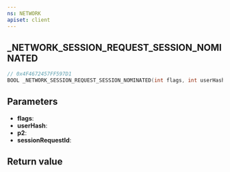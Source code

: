 ```yaml
---
ns: NETWORK
apiset: client
---
```

## _NETWORK_SESSION_REQUEST_SESSION_NOMINATED

```c
// 0x4F4672457FF597D1
BOOL _NETWORK_SESSION_REQUEST_SESSION_NOMINATED(int flags, int userHash, int p2, Any* sessionRequestId);
```


## Parameters
* **flags**:
* **userHash**:
* **p2**:
* **sessionRequestId**:

## Return value